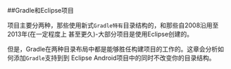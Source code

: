 ##Gradle和Eclipse项目

项目主要分两种，那些使用新式`Gradle特有`目录结构的，和那些自2008沿用至2013年(在一定程度上
甚至更久)-大部分项目是使用Eclipse创建的。

但是，Gradle在两种目录布局中都是能够胜任构建项目的工作的。这章会分析如何添加`Gradle`支持到到
Eclipse Android项目中的同时不改变你的目录结构。
